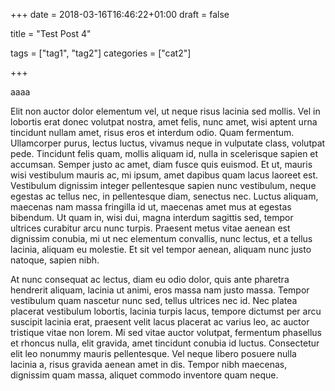 +++
date = 2018-03-16T16:46:22+01:00
draft = false

title = "Test Post 4"

tags = ["tag1", "tag2"]
categories = ["cat2"]

+++

aaaa

Elit non auctor dolor elementum vel, ut neque risus lacinia sed mollis. Vel in lobortis erat donec volutpat nostra, amet felis, nunc amet, wisi aptent urna tincidunt nullam amet, risus eros et interdum odio. Quam fermentum. Ullamcorper purus, lectus luctus, vivamus neque in vulputate class, volutpat pede. Tincidunt felis quam, mollis aliquam id, nulla in scelerisque sapien et accumsan. Semper justo ac amet, diam fusce quis euismod. Et ut, mauris wisi vestibulum mauris ac, mi ipsum, amet dapibus quam lacus laoreet est. Vestibulum dignissim integer pellentesque sapien nunc vestibulum, neque egestas ac tellus nec, in pellentesque diam, senectus nec. Luctus aliquam, maecenas nam massa fringilla id ut, maecenas amet mus at egestas bibendum. Ut quam in, wisi dui, magna interdum sagittis sed, tempor ultrices curabitur arcu nunc turpis. Praesent metus vitae aenean est dignissim conubia, mi ut nec elementum convallis, nunc lectus, et a tellus lacinia, aliquam eu molestie. Et sit vel tempor aenean, aliquam nunc justo natoque, sapien nibh.

At nunc consequat ac lectus, diam eu odio dolor, quis ante pharetra hendrerit aliquam, lacinia ut animi, eros massa nam justo massa. Tempor vestibulum quam nascetur nunc sed, tellus ultrices nec id. Nec platea placerat vestibulum lobortis, lacinia turpis lacus, tempore dictumst per arcu suscipit lacinia erat, praesent velit lacus placerat ac varius leo, ac auctor tristique vitae non lorem. Mi sed vitae auctor volutpat, fermentum phasellus et rhoncus nulla, elit gravida, amet tincidunt conubia id luctus. Consectetur elit leo nonummy mauris pellentesque. Vel neque libero posuere nulla lacinia a, risus gravida aenean amet in dis. Tempor nibh maecenas, dignissim quam massa, aliquet commodo inventore quam neque.
